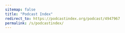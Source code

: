 ```yaml
---
sitemap: false
title: "Podcast Index"
redirect_to: https://podcastindex.org/podcast/4947967
permalink: /s/podcastindex/
---
```

